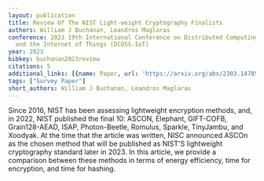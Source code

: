 ```yaml
---
layout: publication
title: Review Of The NIST Light-weight Cryptography Finalists
authors: William J Buchanan, Leandros Maglaras
conference: 2023 19th International Conference on Distributed Computing in Smart Systems
  and the Internet of Things (DCOSS-IoT)
year: 2023
bibkey: buchanan2023review
citations: 5
additional_links: [{name: Paper, url: 'https://arxiv.org/abs/2303.14785'}]
tags: ["Survey Paper"]
short_authors: William J Buchanan, Leandros Maglaras
---
```

Since 2016, NIST has been assessing lightweight encryption methods, and, in
2022, NIST published the final 10: ASCON, Elephant, GIFT-COFB, Grain128-AEAD,
ISAP, Photon-Beetle, Romulus, Sparkle, TinyJambu, and Xoodyak. At the time that
the article was written, NISC announced ASCOn as the chosen method that will be
published as NIST'S lightweight cryptography standard later in 2023. In this
article, we provide a comparison between these methods in terms of energy
efficiency, time for encryption, and time for hashing.